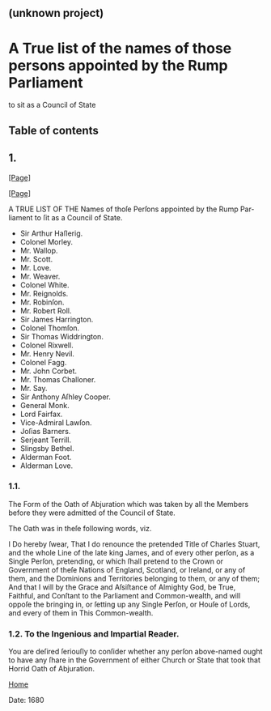 ## (unknown project)

# A True list of the names of those persons appointed by the Rump Parliament
to sit as a Council of State

## Table of contents

## 1\.

[[Page]](http://eebo.chadwyck.com/downloadtiff?vid=93099&page=1)

[[Page]](http://eebo.chadwyck.com/downloadtiff?vid=93099&page=1)

A TRUE LIST OF THE Names of thoſe Perſons appointed by the Rump Par­liament to
ſit as a Council of State.

  * Sir Arthur Haſlerig.
  * Colonel Morley.
  * Mr. Wallop.
  * Mr. Scott.
  * Mr. Love.
  * Mr. Weaver.
  * Colonel White.
  * Mr. Reignolds.
  * Mr. Robinſon.
  * Mr. Robert Roll.
  * Sir James Harrington.
  * Colonel Thomſon.
  * Sir Thomas Widdrington.
  * Colonel Rixwell.
  * Mr. Henry Nevil.
  * Colonel Fagg.
  * Mr. John Corbet.
  * Mr. Thomas Challoner.
  * Mr. Say.
  * Sir Anthony Aſhley Cooper.
  * General Monk.
  * Lord Fairfax.
  * Vice-Admiral Lawſon.
  * Joſias Barners.
  * Serjeant Terrill.
  * Slingsby Bethel.
  * Alderman Foot.
  * Alderman Love.

### 1.1.

The Form of the Oath of Abjuration which was taken by all the Members before
they were admitted of the Council of State.

The Oath was in theſe following words, viz.

I Do hereby ſwear, That I do renounce the pretended Title of Charles Stuart,
and the whole Line of the late king James, and of every other perſon, as a
Single Perſon, pretending, or which ſhall pretend to the Crown or Government
of theſe Nations of England, Scotland, or Ireland, or any of them, and the
Dominions and Territories belonging to them, or any of them; And that I will
by the Grace and Aſsiſtance of Almighty God, be True, Faithful, and Conſtant
to the Parliament and Common-wealth, and will oppoſe the bringing in, or
ſetting up any Single Perſon, or Houſe of Lords, and every of them in This
Common-wealth.

### 1.2. To the Ingenious and Impartial Reader.

You are deſired ſeriouſly to conſider whether any perſon above-named ought to
have any ſhare in the Government of either Church or State that took that
Horrid Oath of Abjuration.

[Home](/)

Date: 1680  

